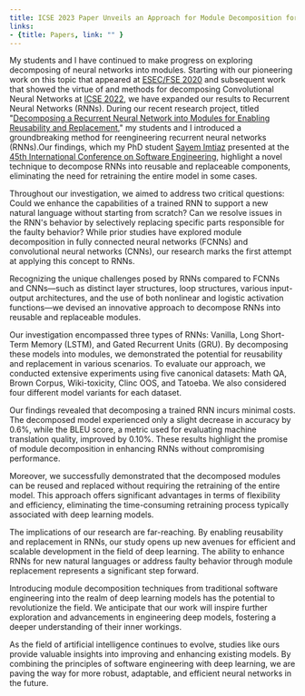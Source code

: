 ```yaml
---
title: ICSE 2023 Paper Unveils an Approach for Module Decomposition for Recurrent Neural Networks
links:
- {title: Papers, link: "" }
---
```



My students and I have continued to make progress on exploring decomposing of 
neural networks into modules.
Starting with our pioneering work on this topic that appeared at 
[ESEC/FSE 2020](https://design.cs.iastate.edu/papers/ESEC-FSE-20b/)
and subsequent work that showed the virtue of and methods for decomposing Convolutional 
Neural Networks at [ICSE 2022](https://lab-design.github.io/papers/ICSE-22b/), 
we have expanded our results to Recurrent Neural Networks (RNNs).
During our recent research project, titled "[Decomposing a Recurrent Neural Network into Modules for Enabling Reusability and Replacement](https://design.cs.iastate.edu/papers/ICSE-23b/)," 
my students and I introduced a groundbreaking method for reengineering recurrent neural networks (RNNs).Our findings, which my PhD student [Sayem Imtiaz](https://www.cs.iastate.edu/sayem) 
presented at the [45th International Conference on Software Engineering](https://conf.researchr.org/home/icse-2023), highlight a novel technique to decompose RNNs into reusable and replaceable components, eliminating the need for retraining the entire model in some cases.

Throughout our investigation, we aimed to address two critical questions: Could we enhance the capabilities of a trained RNN to support a new natural language without starting from scratch? Can we resolve issues in the RNN's behavior by selectively replacing specific parts responsible for the faulty behavior? While prior studies have explored module decomposition in fully connected neural networks (FCNNs) and convolutional neural networks (CNNs), our research marks the first attempt at applying this concept to RNNs.

Recognizing the unique challenges posed by RNNs compared to FCNNs and CNNs—such as distinct layer structures, loop structures, various input-output architectures, and the use of both nonlinear and logistic activation functions—we devised an innovative approach to decompose RNNs into reusable and replaceable modules.

Our investigation encompassed three types of RNNs: Vanilla, Long Short-Term Memory (LSTM), and Gated Recurrent Units (GRU). By decomposing these models into modules, we demonstrated the potential for reusability and replacement in various scenarios. To evaluate our approach, we conducted extensive experiments using five canonical datasets: Math QA, Brown Corpus, Wiki-toxicity, Clinc OOS, and Tatoeba. We also considered four different model variants for each dataset.

Our findings revealed that decomposing a trained RNN incurs minimal costs. The decomposed model experienced only a slight decrease in accuracy by 0.6%, while the BLEU score, a metric used for evaluating machine translation quality, improved by 0.10%. These results highlight the promise of module decomposition in enhancing RNNs without compromising performance.

Moreover, we successfully demonstrated that the decomposed modules can be reused and replaced without requiring the retraining of the entire model. This approach offers significant advantages in terms of flexibility and efficiency, eliminating the time-consuming retraining process typically associated with deep learning models.

The implications of our research are far-reaching. By enabling reusability and replacement in RNNs, our study opens up new avenues for efficient and scalable development in the field of deep learning. The ability to enhance RNNs for new natural languages or address faulty behavior through module replacement represents a significant step forward.

Introducing module decomposition techniques from traditional software engineering into the realm of deep learning models has the potential to revolutionize the field. We anticipate that our work will inspire further exploration and advancements in engineering deep models, fostering a deeper understanding of their inner workings.

As the field of artificial intelligence continues to evolve, studies like ours provide valuable insights into improving and enhancing existing models. By combining the principles of software engineering with deep learning, we are paving the way for more robust, adaptable, and efficient neural networks in the future.

